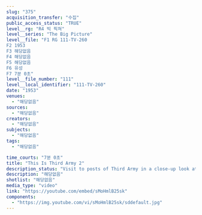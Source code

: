 ```yaml
---
slug: "375"
acquisition_transfer: "수집"
public_access_status: "TRUE"
level__rg: "R4 빅 픽쳐"
level__series: "The Big Picture"
level__file: "F1 RG 111-TV-260
F2 1953
F3 해당없음
F4 해당없음
F5 해당없음
F6 유성
F7 7분 0초"
level__file_number: "111"
level__local_identifier: "111-TV-260"
date: "1953"
venues: 
  - "해당없음"
sources: 
  - "해당없음"
creators: 
  - "해당없음"
subjects: 
  - "해당없음"
tags: 
  - "해당없음"

time_courts: "7분 0초"
title: "This Is Third Army 2"
description_status: "Visit to posts of Third Army in a close-up look at Paratrooper, Signal and Military Police schools."
description: "해당없음"
shotlist: "해당없음"
media_type: "video"
link: "https://youtube.com/embed/sMoHmlB25sk"
components: 
  - "https://img.youtube.com/vi/sMoHmlB25sk/sddefault.jpg"
---
```

